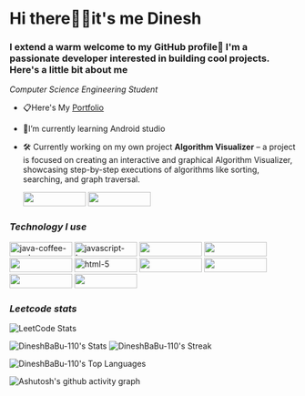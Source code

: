 
<h1><style= font-family: "Times New Roman";">Hi there🙋‍♂️it's me Dinesh  </h1>

### I extend a warm welcome to my GitHub profile🤝 I'm a passionate developer interested in building cool projects. Here's a little bit about me
*Computer Science Engineering Student*
  - 📋Here's My <a href ="name">Portfolio </a>
  - 📖I’m currently learning Android studio
  - 🛠️ Currently working on my own project **Algorithm Visualizer** – a project is focused on creating an interactive and graphical Algorithm Visualizer, showcasing step-by-step executions of algorithms like sorting, searching, and graph traversal.<br>
  
      <a href="https://www.linkedin.com/in/dinesh-babu-6a734b327?utm_source=share&utm_campaign=share_via&utm_content=profile&utm_medium=android_app"> <img width= "110" height="25"  src="https://img.shields.io/badge/LinkedIn-0077B5?style=for-the-badge&logo=linkedin&logoColor=white" /></a> <a href="https://leetcode.com/u/dinesh-101/"><img width= "110" height="25" src=	"https://img.shields.io/badge/-LeetCode-FFA116?style=for-the-badge&logo=LeetCode&logoColor=black"/></a>


### ***Technology I use***
<img width="110" height="25" src="https://img.shields.io/badge/Java-ED8B00?style=for-the-badge&logo=openjdk&logoColor=whit" alt="java-coffee-cup-logo"/> <img width="110" height="25" src="https://img.shields.io/badge/JavaScript-F7DF1E?style=for-the-badge&logo=javascript&logoColor=black" alt="javascript-logo"/> <img width="110" height="25" src="https://img.shields.io/badge/React-20232A?style=for-the-badge&logo=react&logoColor=61DAFB"/> <img width="110" height="25" src="https://img.shields.io/badge/HTML5-E34F26?style=for-the-badge&logo=html5&logoColor=white"/><img width="110" height="25" src="https://img.shields.io/badge/CSS3-1572B6?style=for-the-badge&logo=css3&logoColor=white"/> <img width="110" height="25" src="https://img.shields.io/badge/Python-14354C?style=for-the-badge&logo=python&logoColor=white" alt="html-5"/> <img width="110" height="25" src="https://img.shields.io/badge/Microsoft_Office-D83B01?style=for-the-badge&logo=microsoft-office&logoColor=white"/> <img width="110" height="25" src="https://img.shields.io/badge/GIT-E44C30?style=for-the-badge&logo=git&logoColor=white"/> <img width="110" height="25" src="https://img.shields.io/badge/MySQL-005C84?style=for-the-badge&logo=mysql&logoColor=white"/> <img width="110" height="25" src="https://img.shields.io/badge/Oracle-F80000?style=for-the-badge&logo=Oracle&logoColor=white"/>


### ***Leetcode stats***
![LeetCode Stats](https://leetcode.card.workers.dev/dinesh-101?theme=dark&font=&extension=activity)


![DineshBaBu-110's Stats](https://github-readme-stats.vercel.app/api?username=DineshBaBu-110&theme=ayu-mirage&show_icons=true&hide_border=true&count_private=false)
![DineshBaBu-110's Streak](https://github-readme-streak-stats.herokuapp.com/?user=DineshBaBu-110&theme=vision-friendly-dark&hide_border=true)

![DineshBaBu-110's Top Languages](https://github-readme-stats.vercel.app/api/top-langs/?username=DineshBaBu-110&theme=vision-friendly-dark&show_icons=true&hide_border=true&layout=compact)

![Ashutosh's github activity graph](https://github-readme-activity-graph.vercel.app/graph?username=DineshBaBu-110&bg_color=000000&color=ffffff&line=2ecc4e&point=d6a905&area=true&hide_border=true)





